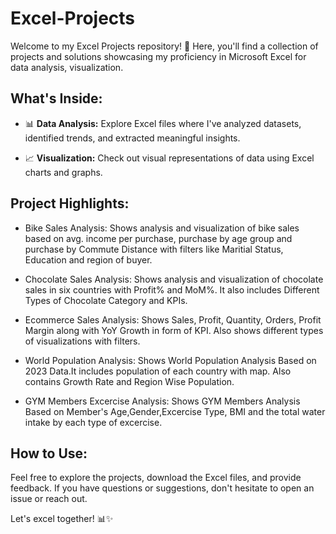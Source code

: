 # Excel-Projects

Welcome to my Excel Projects repository! 🚀 Here, you'll find a collection of projects and solutions showcasing my proficiency in Microsoft Excel for data analysis, visualization.

## What's Inside:

- 📊 **Data Analysis:** Explore Excel files where I've analyzed datasets, identified trends, and extracted meaningful insights.
  
- 📈 **Visualization:** Check out visual representations of data using Excel charts and graphs.

## Project Highlights:

- Bike Sales Analysis: Shows analysis and visualization of bike sales based on avg. 
                       income per purchase, purchase by age group and purchase by 
                       Commute Distance with filters like Maritial Status, Education 
                       and region of buyer.
  
- Chocolate Sales Analysis: Shows analysis and visualization of chocolate sales in 
                            six countries with Profit% and MoM%. It also includes 
                            Different Types of Chocolate Category and KPIs.

- Ecommerce Sales Analysis: Shows Sales, Profit, Quantity, Orders, Profit Margin 
                            along with YoY Growth in form of KPI. Also shows 
                            different types of visualizations with filters.

- World Population Analysis: Shows World Population Analysis Based on 2023 Data.It 
                             includes population of each country with map. Also 
                             contains Growth Rate and Region Wise Population.

- GYM Members Excercise Analysis: Shows GYM Members Analysis Based on Member's
                                  Age,Gender,Excercise Type, BMI and the total
                                  water intake by each type of excercise.

## How to Use:

Feel free to explore the projects, download the Excel files, and provide feedback. If you have questions or suggestions, don't hesitate to open an issue or reach out.

Let's excel together! 📊✨
